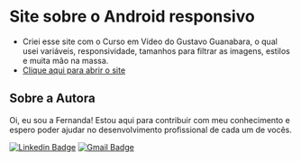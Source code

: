 # Site sobre o Android responsivo
- Criei esse site com o Curso em Vídeo do Gustavo Guanabara, o qual usei variáveis, responsividade, tamanhos para filtrar as imagens, estilos e muita mão na massa. <br>
- <a href="https://fernandamakihirose.github.io/site-android/">Clique aqui para abrir o site</a>

## Sobre a Autora
Oi, eu sou a Fernanda! Estou aqui para contribuir com meu conhecimento e espero poder ajudar no desenvolvimento profissional de cada um de vocês.

[![Linkedin Badge](https://img.shields.io/badge/-Fernanda_Maki_Hirose-blue?style=flat-square&logo=Linkedin&logoColor=white&link=https://www.linkedin.com/in/fernanda-maki-hirose-801117208/)](https://www.linkedin.com/in/fernanda-maki-hirose-801117208/)  [![Gmail Badge](https://img.shields.io/badge/-femahi2020@gmail.com-c14438?style=flat-square&logo=Gmail&logoColor=white&link=mailto:femahi2020@gmail.com)](mailto:femahi2020@gmail.com)




